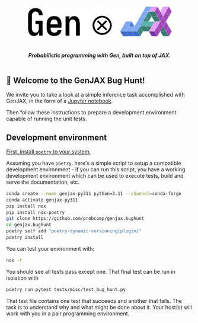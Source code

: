 <br>
<p align="center">
<img width="400px" src="./docs/assets/img/logo.png"/>
</p>
<br>

<div align="center">
<b><i>Probabilistic programming with Gen, built on top of JAX.</i></b>
</div>
<br>

## 🔎 Welcome to the GenJAX Bug Hunt!

We invite you to take a look at a simple inference task accomplished with GenJAX,
in the form of a [Jupyter notebook](https://probcomp.github.io/genjax/notebooks/concepts/introduction/intro_interpreted.html).

Then follow these instructions to prepare a development environment capable of
running the unit tests.

## Development environment

[First, install `poetry` to your system.](https://python-poetry.org/docs/#installing-with-the-official-installer)

Assuming you have `poetry`, here's a simple script to setup a compatible
development environment - if you can run this script, you have a working
development environment which can be used to execute tests, build and serve the
documentation, etc.

```bash
conda create --name genjax-py311 python=3.11 --channel=conda-forge
conda activate genjax-py311
pip install nox
pip install nox-poetry
git clone https://github.com/probcomp/genjax.bughunt
cd genjax.bughunt
poetry self add "poetry-dynamic-versioning[plugin]"
poetry install
```

You can test your environment with:

```bash
nox -r
```

You should see all tests pass except one. That final test can be run
in isolation with

```bash
poetry run pytest tests/misc/test_bug_hunt.py
```

That test file contains one test that succeeds and another that fails.
The task is to understand why and what might be done about it.
Your host(s) will work with you in a pair programming environment.
